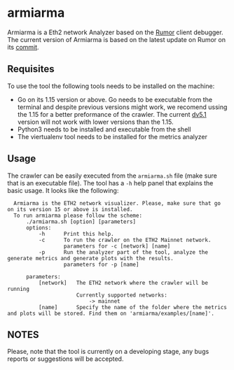 # armiarma
Armiarma is a Eth2 network Analyzer based on the [Rumor](https://github.com/protolambda/rumor) client debugger. The current version of Armiarma is based on the latest update on Rumor on its [commit](https://github.com/protolambda/rumor/commit/d42e0da5729ca887e26f43e8cf4f290a61dbdc26).

## Requisites
To use the tool the following tools needs to be installed on the machine:
- Go on its 1.15 version or above. Go needs to be executable from the terminal and despite previous versions might work, we recomend ussing the 1.15 for a better preformance of the crawler. The current [dv5.1]() version will not work with lower versions than the 1.15.
- Python3 needs to be installed and executable from the shell
- The viertualenv tool needs to be installed for the metrics analyzer 

## Usage
The crawler can be easily executed from the `armiarma.sh` file (make sure that is an executable file). The tool has a `-h` help panel that explains the basic usage. It looks like the following:

```
  Armiarma is the ETH2 network visualizer. Please, make sure that go on its version 15 or above is installed.
  To run armiarma please follow the scheme:
      ./armiarma.sh [option] [parameters]
      options:
          -h      Print this help.
          -c      To run the crawler on the ETH2 Mainnet network.
                  parameters for -c [network] [name]
          -p      Run the analyzer part of the tool, analyze the generate metrics and generate plots with the results.
                  parameters for -p [name]

      parameters:
          [network]   The ETH2 network where the crawler will be running
                      Currently supported networks:
                          -> mainnet
          [name]      Specify the name of the folder where the metrics and plots will be stored. Find them on 'armiarma/examples/[name]'.

```

## NOTES
Please, note that the tool is currently on a developing stage, any bugs reports or suggestions will be accepted.



